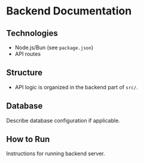 # Backend Documentation

## Technologies
- Node.js/Bun (see `package.json`)
- API routes

## Structure
- API logic is organized in the backend part of `src/`.

## Database
Describe database configuration if applicable.

## How to Run
Instructions for running backend server.
